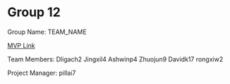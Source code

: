 # Group 12
Group Name: TEAM_NAME

[MVP Link](https://docs.google.com/document/d/1xFI9DDdO5HZAcu36Y6NL-RTDry5E3WHkfy-ZEWuqbXM/edit?usp=sharing)

Team Members:
Dligach2
Jingxil4
Ashwinp4
Zhuojun9
Davidk17
rongxiw2

Project Manager: pillai7

